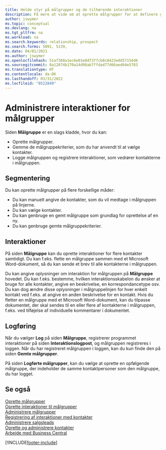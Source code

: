 ```yaml
---
title: Holde styr på målgrupper og de tilhørende interaktioner
description: Få mere at vide om at oprette målgrupper for at definere grupper af kontaktpersoner og angive interaktioner for målgrupper.
author: jswymer
ms.topic: conceptual
ms.devlang: na
ms.tgt_pltfrm: na
ms.workload: na
ms.search.keywords: relationship, prospect
ms.search.forms: 5091, 5139,
ms.date: 04/01/2021
ms.author: jswymer
ms.openlocfilehash: 51af368a1ec6e01e8df377cb8c8423edd57154d6
ms.sourcegitcommit: 8a12074b170a14d98ab7ffdad77d66aed64e5783
ms.translationtype: HT
ms.contentlocale: da-DK
ms.lasthandoff: 03/31/2022
ms.locfileid: "8522849"
---
```

# <a name="manage-interactions-for-segments"></a>Administrere interaktioner for målgrupper
Siden **Målgruppe** er en slags kladde, hvor du kan:

* Oprette målgrupper.
* Gemme de målgruppekriterier, som du har anvendt til at vælge kontakter.
* Logge målgruppen og registrere interaktioner, som vedrører kontakterne i målgruppen.

## <a name="segmenting"></a>Segmentering
Du kan oprette målgrupper på flere forskellige måder:

* Du kan manuelt angive de kontakter, som du vil medtage i målgruppen på linjerne.
* Du kan vælge kontakter.
* Du kan genbruge en gemt målgruppe som grundlag for oprettelse af en ny.
* Du kan genbruge gemte målgruppekriterier.

## <a name="interactions"></a>Interaktioner
På siden **Målgruppe** kan du oprette interaktioner for flere kontakter samtidigt. Du kan f.eks. flette en målgruppe sammen med et Microsoft Word-dokument, så du kan sende et brev til alle kontakterne i målgruppen.

Du kan angive oplysninger om interaktion for målgruppen på **Målgruppe** hovedet. Du kan f.eks. bestemme, hvilken interaktionsskabelon du ønsker at bruge for alle kontakter, angive en beskrivelse, en korrespondancetype osv. Du kan dog ændre disse oplysninger i målgruppelinjen for hver enkelt kontakt ved f.eks. at angive en anden beskrivelse for en kontakt. Hvis du fletter en målgruppe med et Microsoft Word-dokument, kan du tilpasse dokumentet, der skal sendes til en eller flere af kontakterne i målgruppen, f.eks. ved tilføjelse af individuelle kommentarer i dokumentet.

## <a name="logging"></a>Logføring
Når du vælger **Log** på siden **Målgruppe**, registrerer programmet interaktioner på siden **Interaktionslogpost**, og målgruppen registreres i loggen. Når du har registreret målgruppen i loggen, kan du kun finde den på siden **Gemte målgrupper**.

På siden **Logførte målgrupper**, kan du vælge at oprette en opfølgende målgruppe, der indeholder de samme kontaktpersoner som den målgruppe, du har logget.

## <a name="see-also"></a>Se også
[Oprette målgrupper](marketing-how-create-segment.md)  
[Oprette interaktioner til målgrupper](marketing-how-create-interactions.md)  
[Administrere målgrupper](marketing-segments.md)  
[Registrering af interaktioner med kontakter](marketing-interactions.md)  
[Administrere salgsleads](marketing-manage-sales-opportunities.md)  
[Oprette og administrere kontakter](marketing-contacts.md)  
[Arbejde med Business Central](ui-work-product.md)


[!INCLUDE[footer-include](includes/footer-banner.md)]